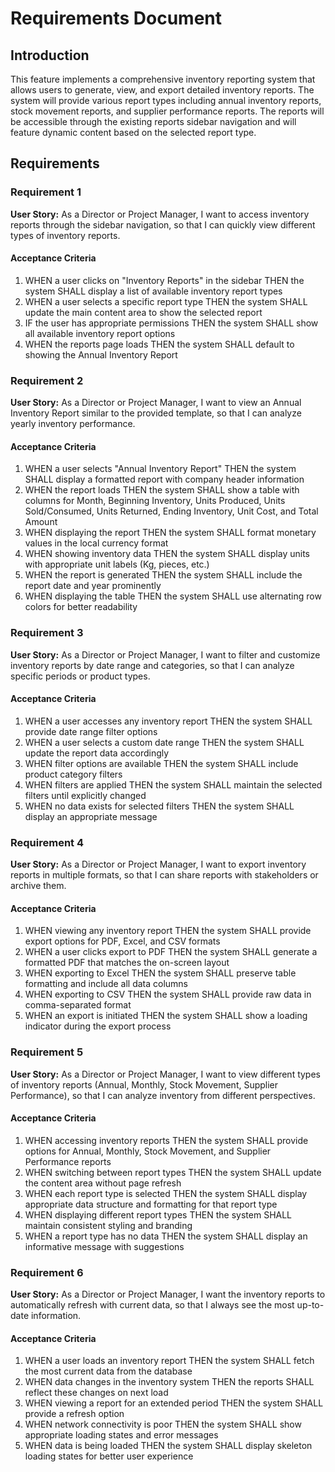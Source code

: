 # Requirements Document

## Introduction

This feature implements a comprehensive inventory reporting system that allows users to generate, view, and export detailed inventory reports. The system will provide various report types including annual inventory reports, stock movement reports, and supplier performance reports. The reports will be accessible through the existing reports sidebar navigation and will feature dynamic content based on the selected report type.

## Requirements

### Requirement 1

**User Story:** As a Director or Project Manager, I want to access inventory reports through the sidebar navigation, so that I can quickly view different types of inventory reports.

#### Acceptance Criteria

1. WHEN a user clicks on "Inventory Reports" in the sidebar THEN the system SHALL display a list of available inventory report types
2. WHEN a user selects a specific report type THEN the system SHALL update the main content area to show the selected report
3. IF the user has appropriate permissions THEN the system SHALL show all available inventory report options
4. WHEN the reports page loads THEN the system SHALL default to showing the Annual Inventory Report

### Requirement 2

**User Story:** As a Director or Project Manager, I want to view an Annual Inventory Report similar to the provided template, so that I can analyze yearly inventory performance.

#### Acceptance Criteria

1. WHEN a user selects "Annual Inventory Report" THEN the system SHALL display a formatted report with company header information
2. WHEN the report loads THEN the system SHALL show a table with columns for Month, Beginning Inventory, Units Produced, Units Sold/Consumed, Units Returned, Ending Inventory, Unit Cost, and Total Amount
3. WHEN displaying the report THEN the system SHALL format monetary values in the local currency format
4. WHEN showing inventory data THEN the system SHALL display units with appropriate unit labels (Kg, pieces, etc.)
5. WHEN the report is generated THEN the system SHALL include the report date and year prominently
6. WHEN displaying the table THEN the system SHALL use alternating row colors for better readability

### Requirement 3

**User Story:** As a Director or Project Manager, I want to filter and customize inventory reports by date range and categories, so that I can analyze specific periods or product types.

#### Acceptance Criteria

1. WHEN a user accesses any inventory report THEN the system SHALL provide date range filter options
2. WHEN a user selects a custom date range THEN the system SHALL update the report data accordingly
3. WHEN filter options are available THEN the system SHALL include product category filters
4. WHEN filters are applied THEN the system SHALL maintain the selected filters until explicitly changed
5. WHEN no data exists for selected filters THEN the system SHALL display an appropriate message

### Requirement 4

**User Story:** As a Director or Project Manager, I want to export inventory reports in multiple formats, so that I can share reports with stakeholders or archive them.

#### Acceptance Criteria

1. WHEN viewing any inventory report THEN the system SHALL provide export options for PDF, Excel, and CSV formats
2. WHEN a user clicks export to PDF THEN the system SHALL generate a formatted PDF that matches the on-screen layout
3. WHEN exporting to Excel THEN the system SHALL preserve table formatting and include all data columns
4. WHEN exporting to CSV THEN the system SHALL provide raw data in comma-separated format
5. WHEN an export is initiated THEN the system SHALL show a loading indicator during the export process

### Requirement 5

**User Story:** As a Director or Project Manager, I want to view different types of inventory reports (Annual, Monthly, Stock Movement, Supplier Performance), so that I can analyze inventory from different perspectives.

#### Acceptance Criteria

1. WHEN accessing inventory reports THEN the system SHALL provide options for Annual, Monthly, Stock Movement, and Supplier Performance reports
2. WHEN switching between report types THEN the system SHALL update the content area without page refresh
3. WHEN each report type is selected THEN the system SHALL display appropriate data structure and formatting for that report type
4. WHEN displaying different report types THEN the system SHALL maintain consistent styling and branding
5. WHEN a report type has no data THEN the system SHALL display an informative message with suggestions

### Requirement 6

**User Story:** As a Director or Project Manager, I want the inventory reports to automatically refresh with current data, so that I always see the most up-to-date information.

#### Acceptance Criteria

1. WHEN a user loads an inventory report THEN the system SHALL fetch the most current data from the database
2. WHEN data changes in the inventory system THEN the reports SHALL reflect these changes on next load
3. WHEN viewing a report for an extended period THEN the system SHALL provide a refresh option
4. WHEN network connectivity is poor THEN the system SHALL show appropriate loading states and error messages
5. WHEN data is being loaded THEN the system SHALL display skeleton loading states for better user experience